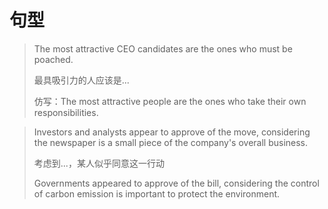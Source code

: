 # 句型

> The most attractive CEO candidates are the ones who must be poached.
>
> 最具吸引力的人应该是...
>
> 仿写：The most attractive people are the ones who take their own responsibilities.



> Investors and analysts appear to approve of the move, considering the newspaper is a small piece of the company's overall business.
>
> 考虑到...，某人似乎同意这一行动
>
> Governments appeared to approve of the bill, considering the control of carbon emission is important to protect the environment.